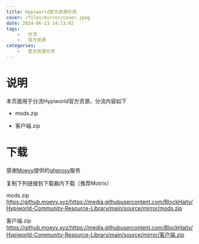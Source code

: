 ```yaml
---
title: Hypiworld官方资源分流
cover: /files/mirror/cover.jpeg
date: 2024-06-23 14:13:02
tags:
    -   分流
    -   官方资源
categories:
    -   官方资源分流
---
```


# 说明

本页面用于分流Hypiworld官方资源，分流内容如下

- mods.zip

- 客户端.zip

# 下载

感谢[Moeyy](https://moeyy.cn)提供的[ghproxy](https://moeyy.cn/gh-proxy)服务

复制下列链接到下载器内下载（推荐Motrix）

mods.zip  https://github.moeyy.xyz/https://media.githubusercontent.com/BlockHaity/Hypiworld-Community-Resource-Library/main/source/mirror/mods.zip

客户端.zip  https://github.moeyy.xyz/https://media.githubusercontent.com/BlockHaity/Hypiworld-Community-Resource-Library/main/source/mirror/客户端.zip